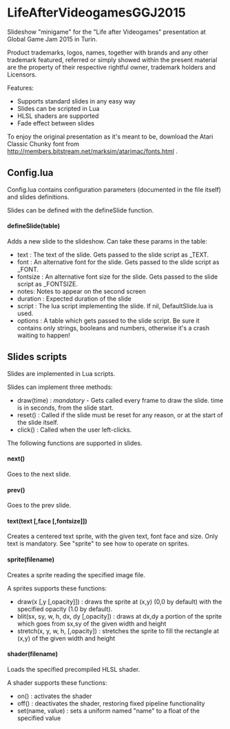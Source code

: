 # LifeAfterVideogamesGGJ2015

Slideshow "minigame" for the "Life after Videogames" presentation at Global Game Jam 2015 in Turin.

Product trademarks, logos, names, together with brands and any other trademark featured, referred or
simply showed within the present material are the property of their respective rightful owner, 
trademark holders and Licensors. 

Features:

* Supports standard slides in any easy way
* Slides can be scripted in Lua
* HLSL shaders are supported
* Fade effect between slides

To enjoy the original presentation as it's meant to be, download the Atari Classic Chunky font from http://members.bitstream.net/marksim/atarimac/fonts.html .


## Config.lua

Config.lua contains configuration parameters (documented in the file itself) and slides definitions.

Slides can be defined with the defineSlide function.

#### defineSlide(table) 
Adds a new slide to the slideshow. Can take these params in the table:

* text : The text of the slide. Gets passed to the slide script as _TEXT.
* font : An alternative font for the slide. Gets passed to the slide script as _FONT.
* fontsize : An alternative font size for the slide. Gets passed to the slide script as _FONTSIZE.
* notes: Notes to appear on the second screen
* duration : Expected duration of the slide
* script : The lua script implementing the slide. If nil, DefaultSlide.lua is used.
* options : A table which gets passed to the slide script. Be sure it contains only strings, booleans and numbers, otherwise it's a crash waiting to happen!
 
## Slides scripts

Slides are implemented in Lua scripts.

Slides can implement three methods:

* draw(time) : *mandatory* - Gets called every frame to draw the slide. time is in seconds, from the slide start.
* reset() : Called if the slide must be reset for any reason, or at the start of the slide itself.
* click() : Called when the user left-clicks.

The following functions are supported in slides.

#### next()

Goes to the next slide. 

#### prev()

Goes to the prev slide. 

#### text(text [,face [,fontsize]])

Creates a centered text sprite, with the given text, font face and size. Only text is mandatory. See "sprite" to see how to operate on sprites.

#### sprite(filename)

Creates a sprite reading the specified image file.

A sprites supports these functions:

* draw(x [,y [,opacity]]) : draws the sprite at (x,y) (0,0 by default) with the specified opacity (1.0 by default).
* blit(sx, sy, w, h, dx, dy [,opacity]) : draws at dx,dy a portion of the sprite which goes from sx,sy of the given width and height
* stretch(x, y, w, h, [,opacity]) : stretches the sprite to fill the rectangle at (x,y) of the given width and height

#### shader(filename)

Loads the specified precompiled HLSL shader.

A shader supports these functions:

* on() : activates the shader
* off() : deactivates the shader, restoring fixed pipeline functionality
* set(name, value) : sets a uniform named "name" to a float of the specified value





























